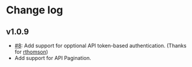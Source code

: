 Change log
==========

## v1.0.9
- [#8](https://github.com/AAbouZaid/netbox-as-ansible-inventory/pull/8): Add support for opptional API token-based authentication. (Thanks for [rthomson](https://github.com/rthomson))
- Add support for API Pagination.
